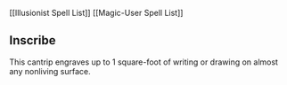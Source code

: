 [[Illusionist Spell List]]
[[Magic-User Spell List]]


## Inscribe                                      

This cantrip engraves up to 1 square-foot of writing or drawing on almost any nonliving surface.